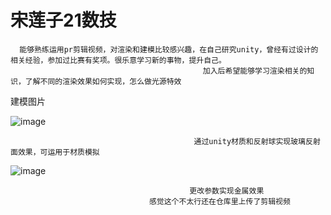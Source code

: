 # 宋莲子21数技






      能够熟练运用pr剪辑视频，对渲染和建模比较感兴趣，在自己研究unity，曾经有过设计的相关经验，参加过比赛有奖项。很乐意学习新的事物，提升自己。
                                               加入后希望能够学习渲染相关的知识，了解不同的渲染效果如何实现，怎么做光源特效
   建模图片




![image](https://user-images.githubusercontent.com/65335083/133916041-3c9ff478-aa38-4a45-b96f-aca62aa92a9e.png)





                                             通过unity材质和反射球实现玻璃反射面效果，可运用于材质模拟











![image](https://user-images.githubusercontent.com/65335083/133916089-5580c02a-de95-4f23-a983-9485ae774602.png)


                                            更改参数实现金属效果
                                   感觉这个不太行还在仓库里上传了剪辑视频
